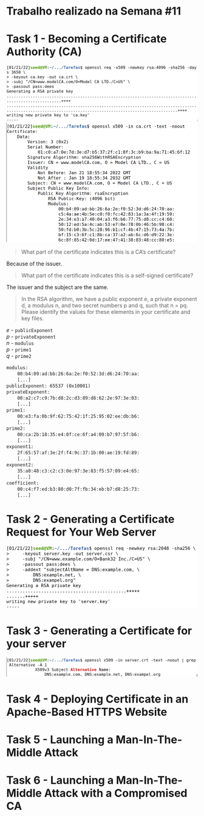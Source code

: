 # Trabalho realizado na Semana #11 

# Task 1 - Becoming a Certificate Authority (CA)

![](Tarefas/screenshots/1-1.png)
![](Tarefas/screenshots/1-2.png)

> What part of the certificate indicates this is a CA’s certificate?

Because of the issuer.

> What part of the certificate indicates this is a self-signed certificate?

The issuer and the subject are the same.

> In the RSA algorithm, we have a public exponent e, a private exponent d, a modulus n, and two secret numbers p and q, such that n = pq. Please identify the values for these elements in your certificate and key files.

*e* - `publicExponent`  
*p* - `privateExponent`  
*n* - `modulus`  
*p* - `prime1`  
*q* - `prime2` 

```
modulus:
    00:b4:09:ad:bb:26:6a:2e:f0:52:3d:d6:24:70:aa:
    [...]
publicExponent: 65537 (0x10001)
privateExponent:
    00:a2:c7:c9:7b:d8:2c:d3:89:d8:62:2e:97:3e:03:
    [...]
prime1:
    00:e3:fa:0b:9f:62:75:42:1f:25:95:02:ee:db:b6:
    [...]
prime2:
    00:ca:2b:18:35:e4:0f:ce:6f:a4:09:b7:97:5f:b6:
    [...]
exponent1:
    2f:65:57:af:3e:2f:f4:9c:37:1b:00:ae:19:fd:89:
    [...]
exponent2:
    35:a0:48:c3:c2:c3:0e:97:3e:83:f5:57:09:e4:65:
    [...]
coefficient:
    00:c4:f7:ed:b3:80:d0:7f:fb:34:eb:b7:d8:25:73:
    [...]
```

# Task 2 - Generating a Certificate Request for Your Web Server

![](Tarefas/screenshots/2-1.png)

# Task 3 - Generating a Certificate for your server

![](Tarefas/screenshots/3-1.png)

# Task 4 - Deploying Certificate in an Apache-Based HTTPS Website

# Task 5 - Launching a Man-In-The-Middle Attack

# Task 6 - Launching a Man-In-The-Middle Attack with a Compromised CA




